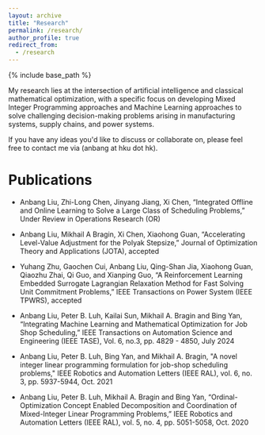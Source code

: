 ```yaml
---
layout: archive
title: "Research"
permalink: /research/
author_profile: true
redirect_from:
  - /research
---
```


{% include base_path %}


My research lies at the intersection of artificial intelligence and classical mathematical optimization, with a specific focus on developing Mixed Integer Programming approaches and Machine Learning approaches to solve challenging decision-making problems arising in manufacturing systems, supply chains, and power systems.

If you have any ideas you'd like to discuss or collaborate on, please feel free to contact me via (anbang at hku dot hk).
  
Publications
======
* Anbang Liu, Zhi-Long Chen, Jinyang Jiang, Xi Chen, “Integrated Offline and Online Learning to Solve a Large Class of Scheduling Problems,” Under Review in Operations Research (OR)

* Anbang Liu, Mikhail A Bragin, Xi Chen, Xiaohong Guan, “Accelerating Level-Value Adjustment for the Polyak Stepsize,” Journal of Optimization Theory and Applications (JOTA), accepted

* Yuhang Zhu, Gaochen Cui, Anbang Liu, Qing-Shan Jia, Xiaohong Guan, Qiaozhu Zhai, Qi Guo, and Xianping Guo, “A Reinforcement Learning Embedded Surrogate Lagrangian Relaxation Method for Fast Solving Unit Commitment Problems,” IEEE Transactions on Power System (IEEE TPWRS), accepted
  
* Anbang Liu, Peter B. Luh, Kailai Sun, Mikhail A. Bragin and Bing Yan, “Integrating Machine Learning and Mathematical Optimization for Job Shop Scheduling,” IEEE Transactions on Automation Science and Engineering (IEEE TASE), Vol. 6, no.3, pp. 4829 - 4850, July 2024

* Anbang Liu, Peter B. Luh, Bing Yan, and Mikhail A. Bragin, "A novel integer linear programming formulation for job-shop scheduling problems," IEEE Robotics and Automation Letters (IEEE RAL), vol. 6, no. 3, pp. 5937-5944, Oct. 2021

* Anbang Liu, Peter B. Luh, Mikhail A. Bragin and Bing Yan, “Ordinal-Optimization Concept Enabled Decomposition and Coordination of Mixed-Integer Linear Programming Problems,” IEEE Robotics and Automation Letters (IEEE RAL), vol. 5, no. 4, pp. 5051-5058, Oct. 2020





